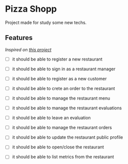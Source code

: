 # Pizza Shopp

Project made for study some new techs.

## Features
_Inspired on [this project](https://github.com/rocketseat-education/pizzashop-api#features)_

- [ ] it should be able to register a new restaurant
- [ ] it should be able to sign in as a restaurant manager
- [ ] it should be able to register as a new customer
- [ ] it should be able to crete an order to the restaurant
- [ ] it should be able to manage the restaurant menu
- [ ] it should be able to manage the restaurant evaluations
- [ ] it should be able to leave an evaluation
- [ ] it should be able to manage the restaurant orders
- [ ] it should be able to update the restaurant public profile
- [ ] it should be able to open/close the restaurant
- [ ] it should be able to list metrics from the restaurant

